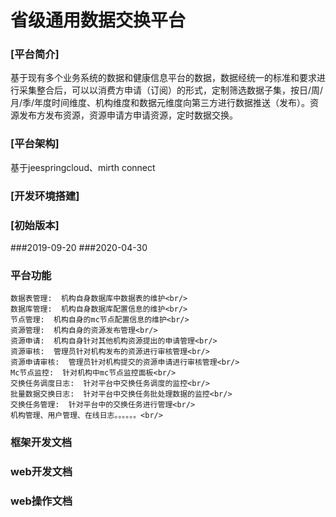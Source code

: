 # 省级通用数据交换平台
### [平台简介]
基于现有多个业务系统的数据和健康信息平台的数据，数据经统一的标准和要求进行采集整合后，可以以消费方申请（订阅）的形式，定制筛选数据子集，按日/周/月/季/年度时间维度、机构维度和数据元维度向第三方进行数据推送（发布）。资源发布方发布资源，资源申请方申请资源，定时数据交换。
### [平台架构]
基于jeespringcloud、mirth connect
### [开发环境搭建]
### [初始版本]
###2019-09-20
###2020-04-30
### 平台功能
    数据表管理:  机构自身数据库中数据表的维护<br/>
    数据库管理:  机构自身数据库配置信息的维护<br/>
    节点管理:  机构自身的mc节点配置信息的维护<br/>
    资源管理:  机构自身的资源发布管理<br/>
    资源申请:  机构自身针对其他机构资源提出的申请管理<br/>
    资源审核:  管理员针对机构发布的资源进行审核管理<br/>
    资源申请审核:  管理员针对机构提交的资源申请进行审核管理<br/>
    Mc节点监控:  针对机构中mc节点监控面板<br/>
    交换任务调度日志:  针对平台中交换任务调度的监控<br/>
    批量数据交换日志:  针对平台中交换任务批处理数据的监控<br/>
    交换任务管理:  针对平台中的交换任务进行管理<br/>
    机构管理、用户管理、在线日志。。。。。。<br/>
### 框架开发文档


### web开发文档


### web操作文档


